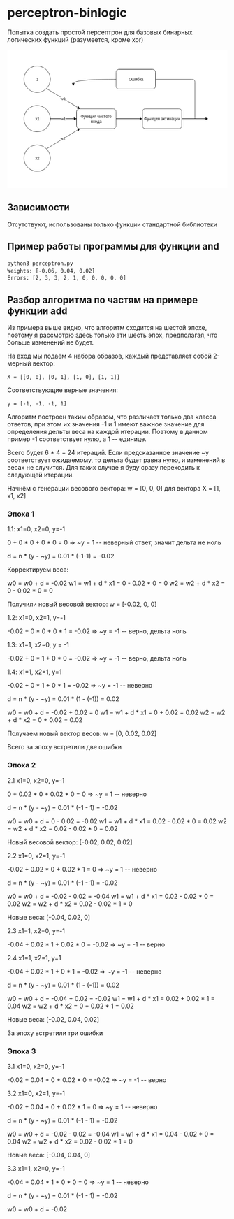 # perceptron-binlogic

Попытка создать простой персептрон для базовых бинарных логических функций (разумеется, кроме xor)

![Perceptron](Perceptron.png)

## Зависимости
Отсутствуют, использованы только функции стандартной библиотеки

## Пример работы программы для функции and

```bash
python3 perceptron.py
Weights: [-0.06, 0.04, 0.02]
Errors: [2, 3, 3, 2, 1, 0, 0, 0, 0, 0]
```

## Разбор алгоритма по частям на примере функции add

Из примера выше видно, что алгоритм сходится на шестой эпохе, поэтому
я рассмотрю здесь только эти шесть эпох, предполагая, что больше
изменений не будет.

На вход мы подаём 4 набора образов, каждый представляет собой 2-мерный
вектор:

```python3
X = [[0, 0], [0, 1], [1, 0], [1, 1]]
```
Соответствующие верные значения:
```python3
y = [-1, -1, -1, 1]
```
Алгоритм построен таким образом, что различает только два класса
ответов, при этом их значения -1 и 1 имеют важное значение для определения
дельты веса на каждой итерации. Поэтому в данном пример -1 соответствует
нулю, а 1 -- единице.

Всего будет 6 * 4 = 24 итераций. Если предсказанное значение ~y
соответствует ожидаемому, то дельта будет равна нулю, и изменений в
весах не случится. Для таких случае я буду сразу переходить к следующей
итерации.

Начнём с генерации весового вектора: w = [0, 0, 0] для вектора
X = [1, x1, x2]

### Эпоха 1

1.1: x1=0, x2=0, y=-1

0 + 0 * 0 + 0 * 0 = 0 => ~y = 1 -- неверный ответ, значит дельта не ноль

d = n * (y - ~y) = 0.01 * (-1-1) = -0.02

Корректируем веса:

w0 = w0 + d = -0.02
w1 = w1 + d * x1 = 0 - 0.02 * 0 = 0
w2 = w2 + d * x2 = 0 - 0.02 * 0 = 0

Получили новый весовой вектор: w = [-0.02, 0, 0]

1.2: x1=0, x2=1, y=-1

-0.02 + 0 * 0 + 0 * 1 = -0.02 => ~y = -1 -- верно, дельта ноль

1.3: x1=1, x2=0, y = -1

-0.02 + 0 * 1 + 0 * 0 = -0.02 => ~y = -1 -- верно, дельта ноль

1.4: x1=1, x2=1, y=1

-0.02 + 0 * 1 + 0 * 1 = -0.02 => ~y = -1 -- неверно

d = n * (y - ~y) = 0.01 * (1 - (-1)) = 0.02

w0 = w0 + d = -0.02 + 0.02 = 0
w1 = w1 + d * x1 = 0 + 0.02 = 0.02
w2 = w2 + d * x2 = 0 + 0.02 = 0.02

Получаем новый вектор весов: w = [0, 0.02, 0.02]

Всего за эпоху встретили две ошибки

### Эпоха 2

2.1 x1=0, x2=0, y=-1

0 + 0.02 * 0 + 0.02 * 0 = 0 => ~y = 1 -- неверно

d = n * (y - ~y) = 0.01 * (-1 - 1) = -0.02

w0 = w0 + d = 0 - 0.02 = -0.02
w1 = w1 + d * x1 = 0.02 - 0.02 * 0 = 0.02
w2 = w2 + d * x2 = 0.02 - 0.02 * 0 = 0.02

Новый весовой вектор: [-0.02, 0.02, 0.02]

2.2 x1=0, x2=1, y=-1

-0.02 + 0.02 * 0 + 0.02 * 1 = 0 => ~y = 1 -- неверно

d = n * (y - ~y) = 0.01 * (-1 - 1) = -0.02

w0 = w0 + d = -0.02 - 0.02 = -0.04
w1 = w1 + d * x1 = 0.02 - 0.02 * 0 = 0.02
w2 = w2 + d * x2 = 0.02 - 0.02 * 1 = 0

Новые веса: [-0.04, 0.02, 0]

2.3 x1=1, x2=0, y=-1

-0.04 + 0.02 * 1 + 0.02 * 0 = -0.02 => ~y = -1 -- верно

2.4 x1=1, x2=1, y=1

-0.04 + 0.02 * 1 + 0 * 1 = -0.02 => ~y = -1 -- неверно

d = n * (y - ~y) = 0.01 * (1 - (-1)) = 0.02

w0 = w0 + d = -0.04 + 0.02 = -0.02
w1 = w1 + d * x1 = 0.02 + 0.02 * 1 = 0.04
w2 = w2 + d * x2 = 0 + 0.02 * 1 = 0.02

Новые веса: [-0.02, 0.04, 0.02]

За эпоху встретили три ошибки

### Эпоха 3

3.1 x1=0, x2=0, y=-1

-0.02 + 0.04 * 0 + 0.02 * 0 = -0.02 => ~y = -1 -- верно

3.2 x1=0, x2=1, y=-1

-0.02 + 0.04 * 0 + 0.02 * 1 = 0 => ~y = 1 -- неверно

d = n * (y - ~y) = 0.01 * (-1 - 1) = -0.02

w0 = w0 + d = -0.02 - 0.02 = -0.04
w1 = w1 + d * x1 = 0.04 - 0.02 * 0 = 0.04
w2 = w2 + d * x2 = 0.02 - 0.02 * 1 = 0

Новые веса: [-0.04, 0.04, 0]

3.3 x1=1, x2=0, y=-1

-0.04 + 0.04 * 1 + 0 * 0 = 0 => ~y = 1 -- неверно

d = n * (y - ~y) = 0.01 * (-1 - 1) = -0.02

w0 = w0 + d = -0.02 
